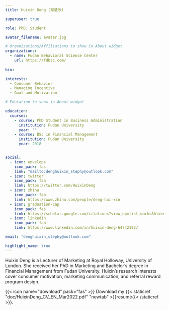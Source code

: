 ```yaml
---
title: Huixin Deng (邓慧欣)

superuser: true

role: PhD. Student

avatar_filename: avatar.jpg

# Organizations/Affiliations to show in About widget
organizations:
  - name: Fudan Behavioral Science Center
    url: https://fdbsc.com/
  
bio: 

interests:
  - Consumer Behavior
  - Managing Incentive
  - Goal and Motivation

# Education to show in About widget

education:
  courses:
    - course: PhD Student in Business Administration
      institution: Fudan University
      year: ""
    - course: BSc in Financial Management
      institution: Fudan University
      year: 2018


social:
  - icon: envelope
    icon_pack: fas
    link: "mailto:denghuixin_stephy@outlook.com"
  - icon: twitter
    icon_pack: fab
    link: https://twitter.com/HuixinDeng
  - icon: zhihu
    icon_pack: fab
    link: https://www.zhihu.com/people/deng-hui-xin
  - icon: graduation-cap
    icon_pack: fas
    link: https://scholar.google.com/citations?view_op=list_works&hl=en&user=Vl0cIisAAAAJ
  - icon: linkedin
    icon_pack: fab
    link: https://www.linkedin.com/in/huixin-deng-64742192/

email: "denghuixin_stephy@outlook.com"

highlight_name: true
---
```


Huixin Deng is a Lecturer of Marketing at Royal Holloway, University of London. She received her PhD in Marketing and Bachelor’s degree in Financial Management from Fudan University.  Huixin’s research interests cover consumer motivation, marketing communication, and referral reward program design.

{{< icon name="download" pack="fas" >}} Download my {{< staticref "doc/HuixinDeng_CV_EN_Mar2022.pdf" "newtab" >}}resumé{{< /staticref >}}.
